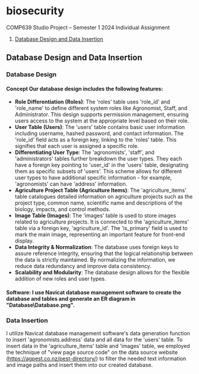 # biosecurity
COMP639 Studio Project – Semester 1 2024  Individual Assignment

1. [Database Design and Data Insertion](#database-design-and-data-insertion) 
## Database Design and Data Insertion 
### Database Design 
#### Concept Our database design includes the following features: 
- **Role Differentiation (Roles)**: The 'roles' table uses 'role_id' and 'role_name' to define different system roles like Agronomist, Staff, and Administrator. This design supports permission management, ensuring users access to the system at the appropriate level based on their role. 
- **User Table (Users)**: The 'users' table contains basic user information including username, hashed password, and contact information. The 'role_id' field acts as a foreign key, linking to the 'roles' table. This signifies that each user is assigned a specific role. 
- **Differentiating User Type**: The 'agronomists', 'staff', and 'administrators' tables further breakdown the user types. They each have a foreign key pointing to 'user_id' in the 'users' table, designating them as specific subsets of 'users'. This scheme allows for different user types to have additional specific information - for example, 'agronomists' can have 'address' information. 
- **Agriculture Project Table (Agriculture Items)**: The 'agriculture_items' table catalogues detailed information on agriculture projects such as the project type, common name, scientific name and descriptions of the biology, impacts, and control methods. 
- **Image Table (Images)**: The 'images' table is used to store images related to agriculture projects. It is connected to the 'agriculture_items' table via a foreign key, 'agriculture_id'. The 'is_primary' field is used to mark the main image, representing an important feature for front-end display. 
- **Data Integrity & Normalization**: The database uses foreign keys to assure reference integrity, ensuring that the logical relationship between the data is strictly maintained. By normalizing the information, we reduce data redundancy and improve data consistency. 
- **Scalability and Modularity**: The database design allows for the flexible addition of new roles and user types.
#### Software: I use Navicat database management software to create the database and tables and generate an ER diagram in "Database\Database.png". 
### Data Insertion 
I utilize Navicat database management software's data generation function to insert 'agronomists.address' data and all data for the 'users' table. 
To insert data in the 'agriculture_items' table and 'images' table, we employed the technique of "view page source code" on the data source website (https://agpest.co.nz/pest-directory/) to filter the needed text information and image paths and insert them into our created database.
